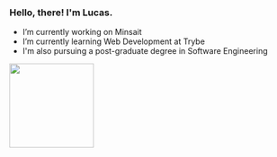 ### Hello, there! I'm Lucas.

- I’m currently working on Minsait
- I’m currently learning Web Development at Trybe
- I'm also pursuing a post-graduate degree in Software Engineering

<a href="https://github.com/lucasiqueira/convoychat">
  <img height=150em src="https://github-readme-stats.vercel.app/api/top-langs/?username=lucasiqueira&theme=gotham&layout=compact" />
</a>

##
